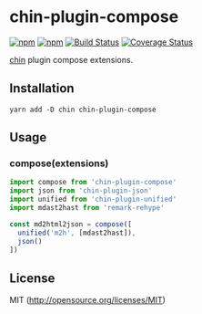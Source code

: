# chin-plugin-compose

[![npm](https://img.shields.io/npm/v/chin-plugin-compose.svg?longCache=true&style=flat-square)](https://www.npmjs.com/package/chin-plugin-compose)
[![npm](https://img.shields.io/npm/dm/chin-plugin-compose.svg?longCache=true&style=flat-square)](https://www.npmjs.com/package/chin-plugin-compose)
[![Build Status](https://img.shields.io/travis/kthjm/chin-plugin-compose.svg?longCache=true&style=flat-square)](https://travis-ci.org/kthjm/chin-plugin-compose)
[![Coverage Status](https://img.shields.io/codecov/c/github/kthjm/chin-plugin-compose.svg?longCache=true&style=flat-square)](https://codecov.io/github/kthjm/chin-plugin-compose)

[chin](https://github.com/kthjm/chin) plugin compose extensions.

## Installation
```shell
yarn add -D chin chin-plugin-compose
```

## Usage

### compose(extensions)
```js
import compose from 'chin-plugin-compose'
import json from 'chin-plugin-json'
import unified from 'chin-plugin-unified'
import mdast2hast from 'remark-rehype'

const md2html2json = compose([
  unified('m2h', [mdast2hast]),
  json()
])
```

## License
MIT (http://opensource.org/licenses/MIT)